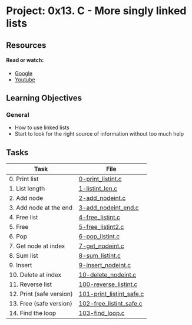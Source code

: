 # Project: 0x13. C - More singly linked lists

## Resources

#### Read or watch:

* [Google](https://intranet.alxswe.com/rltoken/2-7-eVuWcPutbXf6YZZgiA)
* [Youtube](https://intranet.alxswe.com/rltoken/wVWwl86ufLMsXeAigpxllg)
## Learning Objectives

### General

* How to use linked lists
* Start to look for the right source of information without too much help
## Tasks

| Task | File |
| ---- | ---- |
| 0. Print list | [0-print_listint.c](./0-print_listint.c) |
| 1. List length | [1-listint_len.c](./1-listint_len.c) |
| 2. Add node | [2-add_nodeint.c](./2-add_nodeint.c) |
| 3. Add node at the end | [3-add_nodeint_end.c](./3-add_nodeint_end.c) |
| 4. Free list | [4-free_listint.c](./4-free_listint.c) |
| 5. Free | [5-free_listint2.c](./5-free_listint2.c) |
| 6. Pop | [6-pop_listint.c](./6-pop_listint.c) |
| 7. Get node at index | [7-get_nodeint.c](./7-get_nodeint.c) |
| 8. Sum list | [8-sum_listint.c](./8-sum_listint.c) |
| 9. Insert | [9-insert_nodeint.c](./9-insert_nodeint.c) |
| 10. Delete at index | [10-delete_nodeint.c](./10-delete_nodeint.c) |
| 11. Reverse list | [100-reverse_listint.c](./100-reverse_listint.c) |
| 12. Print (safe version) | [101-print_listint_safe.c](./101-print_listint_safe.c) |
| 13. Free (safe version) | [102-free_listint_safe.c](./102-free_listint_safe.c) |
| 14. Find the loop | [103-find_loop.c](./103-find_loop.c) |

